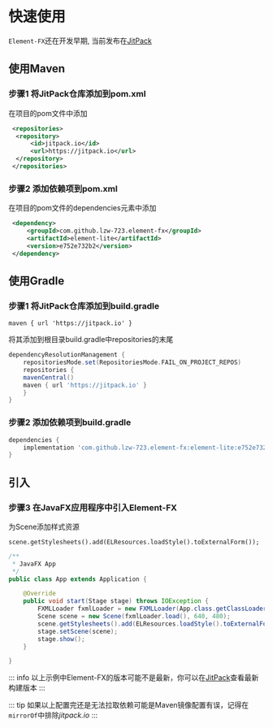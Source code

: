 # 快速使用

`Element-FX`还在开发早期, 当前发布在[JitPack](https://jitpack.io/#lzw-723/element-fx)

## 使用Maven

### 步骤1 将JitPack仓库添加到pom.xml

在项目的pom文件中添加

```xml
 <repositories>
  <repository>
      <id>jitpack.io</id>
      <url>https://jitpack.io</url>
  </repository>
 </repositories>
```

### 步骤2 添加依赖项到pom.xml

在项目的pom文件的dependencies元素中添加

```xml
 <dependency>
     <groupId>com.github.lzw-723.element-fx</groupId>
     <artifactId>element-lite</artifactId>
     <version>e752e732b2</version>
 </dependency>
 ```

## 使用Gradle

### 步骤1 将JitPack仓库添加到build.gradle

`maven { url 'https://jitpack.io' }`

将其添加到根目录build.gradle中repositories的末尾

```groovy {5}
dependencyResolutionManagement {
    repositoriesMode.set(RepositoriesMode.FAIL_ON_PROJECT_REPOS)
    repositories {
    mavenCentral()
    maven { url 'https://jitpack.io' }
    }
}
```

### 步骤2 添加依赖项到build.gradle

```groovy {2}
dependencies {
    implementation 'com.github.lzw-723.element-fx:element-lite:e752e732b2'
}
```

## 引入

### 步骤3 在JavaFX应用程序中引入Element-FX

为Scene添加样式资源

`scene.getStylesheets().add(ELResources.loadStyle().toExternalForm());`

```java {10}
/**
 * JavaFX App
 */
public class App extends Application {

    @Override
    public void start(Stage stage) throws IOException {
        FXMLLoader fxmlLoader = new FXMLLoader(App.class.getClassLoader().getResource("main.fxml"));
        Scene scene = new Scene(fxmlLoader.load(), 640, 480);
        scene.getStylesheets().add(ELResources.loadStyle().toExternalForm());
        stage.setScene(scene);
        stage.show();
    }

}
```

::: info
以上示例中Element-FX的版本可能不是最新，你可以在[JitPack](https://jitpack.io/#lzw-723/element-fx)查看最新构建版本
:::

::: tip
如果以上配置完还是无法拉取依赖可能是Maven镜像配置有误，记得在`mirrorOf`中排除*jitpack.io*
:::
